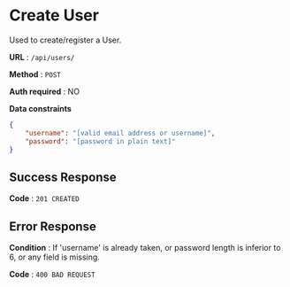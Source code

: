 # Create User

Used to create/register a User.

**URL** : `/api/users/`

**Method** : `POST`

**Auth required** : NO

**Data constraints**

```json
{
    "username": "[valid email address or username]",
    "password": "[password in plain text]"
}
```

## Success Response

**Code** : `201 CREATED`

## Error Response

**Condition** : If 'username' is already taken, or password length is inferior to 6, or any field is missing.

**Code** : `400 BAD REQUEST`
